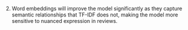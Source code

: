 2. Word embeddings will improve the model significantly as they capture semantic relationships that TF-IDF does not, making the model more sensitive to nuanced expression in reviews.